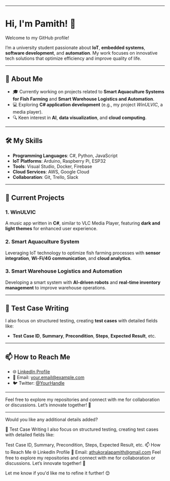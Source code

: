 

---

# Hi, I'm Pamith! 👋  

Welcome to my GitHub profile!  

I’m a university student passionate about **IoT**, **embedded systems**, **software development**, and **automation**. My work focuses on innovative tech solutions that optimize efficiency and improve quality of life.  

---

## 🌟 **About Me**  

- 🎓 Currently working on projects related to **Smart Aquaculture Systems for Fish Farming** and **Smart Warehouse Logistics and Automation**.  
- 💻 Exploring **C# application development** (e.g., my project *WinULVIC*, a media player).  
- 🔍 Keen interest in **AI**, **data visualization**, and **cloud computing**.  

---

## 🛠 **My Skills**  

- **Programming Languages**: C#, Python, JavaScript  
- **IoT Platforms**: Arduino, Raspberry Pi, ESP32  
- **Tools**: Visual Studio, Docker, Firebase  
- **Cloud Services**: AWS, Google Cloud  
- **Collaboration**: Git, Trello, Slack  

---

## 📌 **Current Projects**  

### 1. **WinULVIC**  
A music app written in **C#**, similar to VLC Media Player, featuring **dark and light themes** for enhanced user experience.

### 2. **Smart Aquaculture System**  
Leveraging IoT technology to optimize fish farming processes with **sensor integration**, **Wi-Fi/4G communication**, and **cloud analytics**.  

### 3. **Smart Warehouse Logistics and Automation**  
Developing a smart system with **AI-driven robots** and **real-time inventory management** to improve warehouse operations.  

---

## 📝 **Test Case Writing**  
I also focus on structured testing, creating **test cases** with detailed fields like:  
- **Test Case ID**, **Summary**, **Precondition**, **Steps**, **Expected Result**, etc.  

---

## 📫 **How to Reach Me**  

- 🌐 [LinkedIn Profile](https://www.linkedin.com/in/pamith-methdula-a19a77282/)  
- 📧 Email: your.email@example.com  
- 🐦 Twitter: [@YourHandle](#)  

---

Feel free to explore my repositories and connect with me for collaboration or discussions. Let’s innovate together! 🚀  

--- 

Would you like any additional details added?

📝 Test Case Writing
I also focus on structured testing, creating test cases with detailed fields like:

Test Case ID, Summary, Precondition, Steps, Expected Result, etc.
📫 How to Reach Me
🌐 LinkedIn Profile
📧 Email: athukoralapamith@gmail.com
Feel free to explore my repositories and connect with me for collaboration or discussions. Let’s innovate together! 🚀

Let me know if you'd like me to refine it further! 😊
